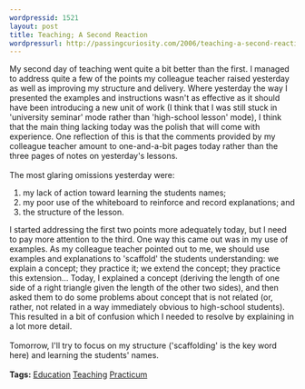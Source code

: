 ```yaml
---
wordpressid: 1521
layout: post
title: Teaching; A Second Reaction
wordpressurl: http://passingcuriosity.com/2006/teaching-a-second-reaction/
---
```

My second day of teaching went quite a bit better than the first. I managed to address quite a few of the points my colleague teacher raised yesterday as well as improving my structure and delivery. Where yesterday the way I presented the examples and instructions wasn't as effective as it should have been introducing a new unit of work (I think that I was still stuck in 'university seminar' mode rather than 'high-school lesson' mode), I think that the main thing lacking today was the polish that will come with experience. One reflection of this is that the comments provided by my colleague teacher amount to one-and-a-bit pages today rather than the three pages of notes on yesterday's lessons.<br /><br />The most glaring omissions yesterday were:<ol><!--<br />--><li>my lack of action toward learning the students names;</li><!--<br />--><li>my poor use of the whiteboard to reinforce and record explanations; and</li><!--<br />--><li>the structure of the lesson.</li></ol><!--<br /><br />-->I started addressing the first two points more adequately today, but I need to pay more attention to the third. One way this came out was in my use of examples. As my colleague teacher pointed out to me, we should use examples and explanations to 'scaffold' the students understanding: we explain a concept; they practice it; we extend the concept; they practice this extension... Today, I explained a concept (deriving the length of one side of a right triangle given the length of the other two sides), and then asked them to do some problems about concept that is not related (or, rather, not related in a way immediately obvious to high-school students). This resulted in a bit of confusion which I needed to resolve by explaining in a lot more detail.<br /><br />Tomorrow, I'll try to focus on my structure ('scaffolding' is the key word here) and learning the students' names.<br /><br /><span class="tags"><strong>Tags:</strong> <a rel="tag" href="http://del.icio.us/thsutton/education">Education</a> <a rel="tag" href="http://del.icio.us/thsutton/teaching">Teaching</a> <a rel="tag" href="http://del.icio.us/thsutton/practicum">Practicum</a></span>
